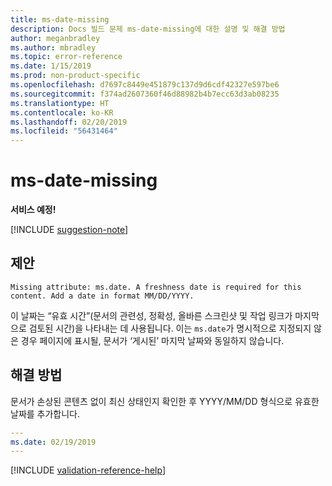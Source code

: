 ```yaml
---
title: ms-date-missing
description: Docs 빌드 문제 ms-date-missing에 대한 설명 및 해결 방법
author: meganbradley
ms.author: mbradley
ms.topic: error-reference
ms.date: 1/15/2019
ms.prod: non-product-specific
ms.openlocfilehash: d7697c8449e451879c137d9d6cdf42327e597be6
ms.sourcegitcommit: f374ad2607360f46d88982b4b7ecc63d3ab08235
ms.translationtype: HT
ms.contentlocale: ko-KR
ms.lasthandoff: 02/20/2019
ms.locfileid: "56431464"
---
```

# <a name="ms-date-missing"></a>ms-date-missing

**서비스 예정!**

[!INCLUDE [suggestion-note](includes/suggestion-note.md)]

## <a name="suggestion"></a>제안

`Missing attribute: ms.date. A freshness date is required for this content. Add a date in format MM/DD/YYYY.`

이 날짜는 “유효 시간”(문서의 관련성, 정확성, 올바른 스크린샷 및 작업 링크가 마지막으로 검토된 시간)을 나타내는 데 사용됩니다. 이는 `ms.date`가 명시적으로 지정되지 않은 경우 페이지에 표시될, 문서가 ‘게시된’ 마지막 날짜와 동일하지 않습니다.

## <a name="resolution"></a>해결 방법

문서가 손상된 콘텐츠 없이 최신 상태인지 확인한 후 YYYY/MM/DD 형식으로 유효한 날짜를 추가합니다.

```yml
---
ms.date: 02/19/2019
---
```

<!--make sure to add this file to your includes folder and verify the path-->
[!INCLUDE [validation-reference-help](includes/validation-reference-help.md)]
